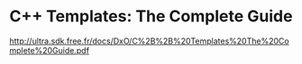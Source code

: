 
# C++ Templates: The Complete Guide
http://ultra.sdk.free.fr/docs/DxO/C%2B%2B%20Templates%20The%20Complete%20Guide.pdf
